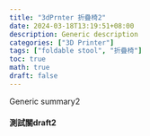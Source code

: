 ```yaml
---
title: "3dPrnter 折疊椅2"
date: 2024-03-18T13:19:51+08:00
description: Generic description
categories: ["3D Printer"]
tags: ["foldable stool", "折疊椅"]
toc: true
math: true
draft: false
---
```

Generic summary2
<!--more-->

#### 測試關draft2
